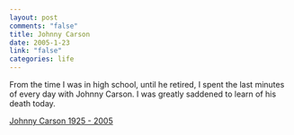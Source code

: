 ```yaml
--- 
layout: post
comments: "false"
title: Johnny Carson
date: 2005-1-23
link: "false"
categories: life
---
```

From the time I was in high school, until he retired, I spent the last minutes of every day with Johnny Carson. I was greatly saddened to learn of his death today.

<a href="http://www.nytimes.com/2005/01/23/arts/television/23cnd-carson.html?ex=1264222800&en=df9d4b1be0ace254&ei=5090&partner=rssuserland" title="Johnny Carson">Johnny Carson 1925 - 2005</a>
